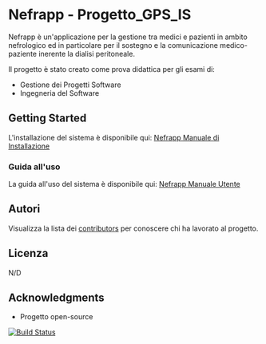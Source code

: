 # Nefrapp - Progetto_GPS_IS

Nefrapp è un'applicazione per la gestione tra medici e pazienti in ambito nefrologico ed in particolare per il sostegno e la comunicazione medico-paziente inerente la dialisi peritoneale.

Il progetto è stato creato come prova didattica per gli esami di:
* Gestione dei Progetti Software
* Ingegneria del Software



## Getting Started

L'installazione del sistema è disponibile qui: [Nefrapp Manuale di Installazione](https://github.com/Francesco182g/Nefrapp/blob/master/Documentazione%20di%20Progetto/Nefrapp_MI_Vers.0.1%20.pdf)

### Guida all'uso

La guida all'uso del sistema è disponibile qui: [Nefrapp Manuale Utente](https://github.com/Francesco182g/Nefrapp/blob/master/Documentazione%20di%20Progetto/Nefrapp_MU_Vers.0.2.pdf)


## Autori

Visualizza la lista dei [contributors](https://github.com/Francesco182g/Nefrapp/graphs/contributors) per conoscere chi ha lavorato al progetto.

## Licenza

N/D

## Acknowledgments

* Progetto open-source

[![Build Status](https://travis-ci.org/Francesco182g/Nefrapp.svg?branch=master)](https://travis-ci.org/Francesco182g/Nefrapp)
